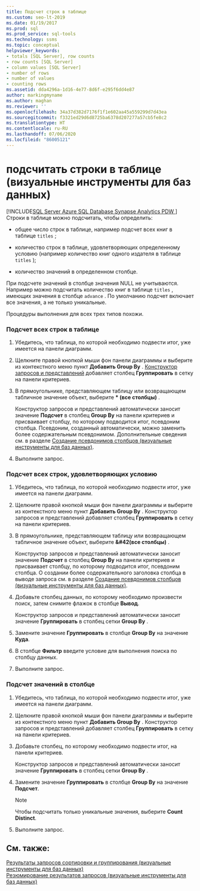 ```yaml
---
title: Подсчет строк в таблице
ms.custom: seo-lt-2019
ms.date: 01/19/2017
ms.prod: sql
ms.prod_service: sql-tools
ms.technology: ssms
ms.topic: conceptual
helpviewer_keywords:
- totals [SQL Server], row counts
- row counts [SQL Server]
- column values [SQL Server]
- number of rows
- number of values
- counting rows
ms.assetid: dda4296a-1d16-4e77-8d6f-e295f6dd4e87
author: markingmyname
ms.author: maghan
ms.reviewer: ''
ms.openlocfilehash: 34a37d382d7176f1f1e602aa45a559299d7d43ea
ms.sourcegitcommit: f3321ed29d6d8725ba6378d207277a57cb5fe8c2
ms.translationtype: HT
ms.contentlocale: ru-RU
ms.lasthandoff: 07/06/2020
ms.locfileid: "86005121"
---
```

# <a name="count-rows-in-a-table-visual-database-tools"></a>подсчитать строки в таблице (визуальные инструменты для баз данных)
[!INCLUDE[SQL Server Azure SQL Database Synapse Analytics PDW ](../../includes/applies-to-version/sql-asdb-asdbmi-asa-pdw.md)]
Строки в таблице можно подсчитать, чтобы определить:  
  
-   общее число строк в таблице, например подсчет всех книг в таблице `titles` ;  
  
-   количество строк в таблице, удовлетворяющих определенному условию (например количество книг одного издателя в таблице `titles` );  
  
-   количество значений в определенном столбце.  
  
При подсчете значений в столбце значения NULL не учитываются. Например можно подсчитать количество книг в таблице `titles` , имеющих значения в столбце `advance` . По умолчанию подсчет включает все значения, а не только уникальные.  
  
Процедуры выполнения для всех трех типов похожи.  
  
### <a name="to-count-all-the-rows-in-a-table"></a>Подсчет всех строк в таблице  
  
1.  Убедитесь, что таблица, по которой необходимо подвести итог, уже имеется на панели диаграмм.  
  
2.  Щелкните правой кнопкой мыши фон панели диаграммы и выберите из контекстного меню пункт **Добавить Group By** . [Конструктор запросов и представлений](../../ssms/visual-db-tools/query-and-view-designer-tools-visual-database-tools.md) добавляет столбец **Группировать** в сетку на панели критериев.  
  
3.  В прямоугольнике, представляющем таблицу или возвращающем табличное значение объект, выберите **&#42; (все столбцы)** .  
  
    Конструктор запросов и представлений автоматически заносит значение **Подсчет** в столбец **Group By** на панели критериев и присваивает столбцу, по которому подводится итог, псевдоним столбца. Псевдоним, созданный автоматически, можно заменить более содержательным псевдонимом. Дополнительные сведения см. в разделе [Создание псевдонимов столбцов (визуальные инструменты для баз данных)](../../ssms/visual-db-tools/create-column-aliases-visual-database-tools.md).  
  
4.  Выполните запрос.  
  
### <a name="to-count-all-the-rows-that-meet-a-condition"></a>Подсчет всех строк, удовлетворяющих условию  
  
1.  Убедитесь, что таблица, по которой необходимо подвести итог, уже имеется на панели диаграмм.  
  
2.  Щелкните правой кнопкой мыши фон панели диаграммы и выберите из контекстного меню пункт **Добавить Group By** . Конструктор запросов и представлений добавляет столбец **Группировать** в сетку на панели критериев.  
  
3.  В прямоугольнике, представляющем таблицу или возвращающем табличное значение объект, выберите **&#42(все столбцы)** .  
  
    Конструктор запросов и представлений автоматически заносит значение **Подсчет** в столбец **Group By** на панели критериев и присваивает столбцу, по которому подводится итог, псевдоним столбца. О создании более содержательного заголовка столбца в выводе запроса см. в разделе [Создание псевдонимов столбцов (визуальные инструменты для баз данных)](../../ssms/visual-db-tools/create-column-aliases-visual-database-tools.md).  
  
4.  Добавьте столбец данных, по которому необходимо произвести поиск, затем снимите флажок в столбце **Вывод**.  
  
    Конструктор запросов и представлений автоматически заносит значение **Группировать** в столбец сетки **Group By** .  
  
5.  Замените значение **Группировать** в столбце **Group By** на значение **Куда**.  
  
6.  В столбце **Фильтр** введите условие для выполнения поиска по столбцу данных.  
  
7.  Выполните запрос.  
  
### <a name="to-count-the-values-in-a-column"></a>Подсчет значений в столбце  
  
1.  Убедитесь, что таблица, по которой необходимо подвести итог, уже имеется на панели диаграмм.  
  
2.  Щелкните правой кнопкой мыши фон панели диаграммы и выберите из контекстного меню пункт **Добавить Group By** . Конструктор запросов и представлений добавляет столбец **Группировать** в сетку на панели критериев.  
  
3.  Добавьте столбец, по которому необходимо подвести итог, на панели критериев.  
  
    Конструктор запросов и представлений автоматически заносит значение **Группировать** в столбец сетки **Group By** .  
  
4.  Замените значение **Группировать** в столбце **Group By** на значение **Подсчет**.  
  
    > [!NOTE]  
    > Чтобы подсчитать только уникальные значения, выберите **Count Distinct**.  
  
5.  Выполните запрос.  
  
## <a name="see-also"></a>См. также:  
[Результаты запросов сортировки и группирования (визуальные инструменты для баз данных)](../../ssms/visual-db-tools/sort-and-group-query-results-visual-database-tools.md)  
[Резюмирование результатов запросов (визуальные инструменты для баз данных)](../../ssms/visual-db-tools/summarize-query-results-visual-database-tools.md)  
  
